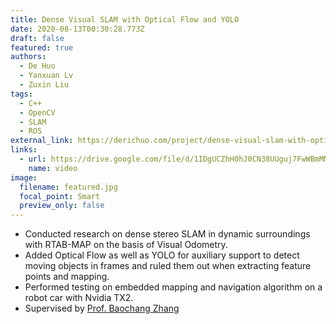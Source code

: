 ```yaml
---
title: Dense Visual SLAM with Optical Flow and YOLO
date: 2020-08-13T00:30:28.773Z
draft: false
featured: true
authors:
  - De Huo
  - Yanxuan Lv
  - Zuxin Liu
tags:
  - C++
  - OpenCV
  - SLAM
  - ROS
external_link: https://derichuo.com/project/dense-visual-slam-with-optical-flow
links:
  - url: https://drive.google.com/file/d/1IDgUCZhH0hJ0CN38UUguj7FwWBmMMv4X/view?usp=sharing
    name: video
image:
  filename: featured.jpg
  focal_point: Smart
  preview_only: false
---
```

* Conducted research on dense stereo SLAM in dynamic surroundings with RTAB-MAP on the basis of Visual Odometry.
* Added Optical Flow as well as YOLO for auxiliary support to detect moving objects in frames and ruled them out when extracting feature points and mapping.
* Performed testing on embedded mapping and navigation algorithm on a robot car with Nvidia TX2.
* Supervised by [Prof. Baochang Zhang](https://scholar.google.com/citations?user=WH0J_34AAAAJ&hl=en)